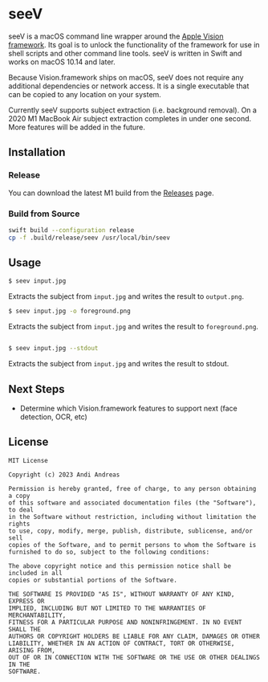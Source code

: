 # seeV

seeV is a macOS command line wrapper around the [Apple Vision framework](https://developer.apple.com/documentation/vision). Its goal is to unlock the functionality of the framework for use in shell scripts and other command line tools. seeV is written in Swift and works on macOS 10.14 and later.

Because Vision.framework ships on macOS, seeV does not require any additional dependencies or network access. It is a single executable that can be copied to any location on your system.

Currently seeV supports subject extraction (i.e. background removal). On a 2020 M1 MacBook Air subject extraction completes in under one second. More features will be added in the future.

## Installation

### Release

You can download the latest M1 build from the [Releases]( https://github.com/Nexuist/seeV/releases) page.

### Build from Source

```bash
swift build --configuration release
cp -f .build/release/seev /usr/local/bin/seev
```

## Usage

```bash
$ seev input.jpg
```

Extracts the subject from `input.jpg` and writes the result to `output.png`.

```bash
$ seev input.jpg -o foreground.png
```

Extracts the subject from `input.jpg` and writes the result to `foreground.png`.

```bash

$ seev input.jpg --stdout
```

Extracts the subject from `input.jpg` and writes the result to stdout.

## Next Steps

* Determine which Vision.framework features to support next (face detection, OCR, etc)

## License

```text
MIT License

Copyright (c) 2023 Andi Andreas

Permission is hereby granted, free of charge, to any person obtaining a copy
of this software and associated documentation files (the "Software"), to deal
in the Software without restriction, including without limitation the rights
to use, copy, modify, merge, publish, distribute, sublicense, and/or sell
copies of the Software, and to permit persons to whom the Software is
furnished to do so, subject to the following conditions:

The above copyright notice and this permission notice shall be included in all
copies or substantial portions of the Software.

THE SOFTWARE IS PROVIDED "AS IS", WITHOUT WARRANTY OF ANY KIND, EXPRESS OR
IMPLIED, INCLUDING BUT NOT LIMITED TO THE WARRANTIES OF MERCHANTABILITY,
FITNESS FOR A PARTICULAR PURPOSE AND NONINFRINGEMENT. IN NO EVENT SHALL THE
AUTHORS OR COPYRIGHT HOLDERS BE LIABLE FOR ANY CLAIM, DAMAGES OR OTHER
LIABILITY, WHETHER IN AN ACTION OF CONTRACT, TORT OR OTHERWISE, ARISING FROM,
OUT OF OR IN CONNECTION WITH THE SOFTWARE OR THE USE OR OTHER DEALINGS IN THE
SOFTWARE.
```